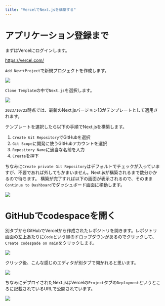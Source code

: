```yaml
---
title: "VercelでNext.jsを構築する"
---
```


# アプリケーション登録まで

まずはVercelにログインします。

https://vercel.com/

`Add New`→`Project`で新規プロジェクトを作成します。

![](https://storage.googleapis.com/zenn-user-upload/571cee0f1473-20231022.png)

`Clone Template`の中で`Next.js`を選択します。

![](https://storage.googleapis.com/zenn-user-upload/ee5c7ca1e771-20231022.png)

`2023/10/22`時点では、最新のNext.jsバージョン13がテンプレートとして適用されます。

テンプレートを選択したら以下の手順でNext.jsを構築します。

1. `Create Git Repository`でGitHubを選択
2. `Git Scope`に開発に使うGitHubアカウントを選択
3. `Repository Name`に適当な名前を入力
4. `Create`を押下

ちなみに`Create private Git Repository`はデフォルトでチェックが入っていますが、不要であれば外してもかまいません。Next.jsが構築されるまで数分かかるので待ちます。
構築が完了すれば以下の画面が表示されるので、そのまま`Continue to Dashboard`でダッシュボード画面に移動します。

![](https://storage.googleapis.com/zenn-user-upload/d819e979bf6a-20231022.png)

# GitHubでcodespaceを開く

別タブからGitHubでVercelから作成されたレポジトリを開きます。レポジトリ画面の左上あたりに`Code`という緑のドロップダウンがあるのでクリックして、`Create codespade on main`をクリックします。

![](https://storage.googleapis.com/zenn-user-upload/8ba8492d32a6-20231022.png)

クリック後、こんな感じのエディタが別タブで開かれると思います。

![](https://storage.googleapis.com/zenn-user-upload/124eb6852a70-20231022.png)

ちなみにデプロイされたNext.jsはVercelの`Project`タブの`Deployment`というところに記載されているURLで公開されています。

![](https://storage.googleapis.com/zenn-user-upload/47a2aa6b6414-20231022.png)
